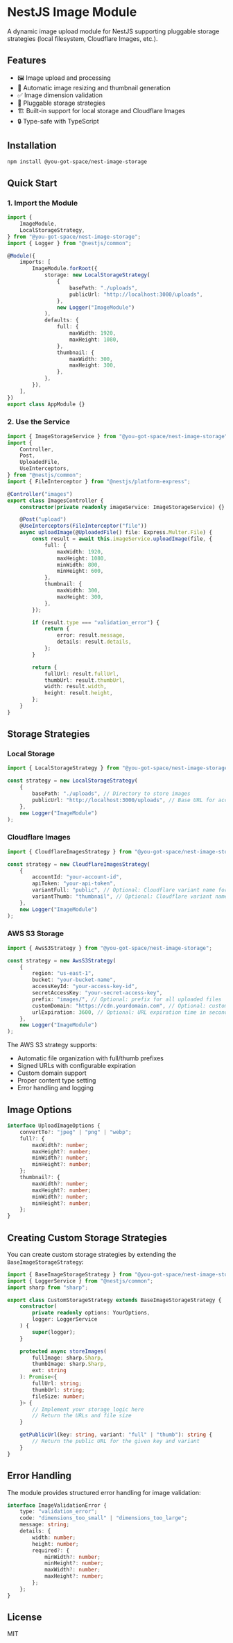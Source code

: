 # NestJS Image Module

A dynamic image upload module for NestJS supporting pluggable storage strategies (local filesystem, Cloudflare Images, etc.).

## Features

- 🖼️ Image upload and processing
- 📏 Automatic image resizing and thumbnail generation
- ✅ Image dimension validation
- 🔌 Pluggable storage strategies
- 🏗️ Built-in support for local storage and Cloudflare Images
- 🔒 Type-safe with TypeScript

## Installation

```bash
npm install @you-got-space/nest-image-storage
```

## Quick Start

### 1. Import the Module

```typescript
import {
	ImageModule,
	LocalStorageStrategy,
} from "@you-got-space/nest-image-storage";
import { Logger } from "@nestjs/common";

@Module({
	imports: [
		ImageModule.forRoot({
			storage: new LocalStorageStrategy(
				{
					basePath: "./uploads",
					publicUrl: "http://localhost:3000/uploads",
				},
				new Logger("ImageModule")
			),
			defaults: {
				full: {
					maxWidth: 1920,
					maxHeight: 1080,
				},
				thumbnail: {
					maxWidth: 300,
					maxHeight: 300,
				},
			},
		}),
	],
})
export class AppModule {}
```

### 2. Use the Service

```typescript
import { ImageStorageService } from "@you-got-space/nest-image-storage";
import {
	Controller,
	Post,
	UploadedFile,
	UseInterceptors,
} from "@nestjs/common";
import { FileInterceptor } from "@nestjs/platform-express";

@Controller("images")
export class ImagesController {
	constructor(private readonly imageService: ImageStorageService) {}

	@Post("upload")
	@UseInterceptors(FileInterceptor("file"))
	async uploadImage(@UploadedFile() file: Express.Multer.File) {
		const result = await this.imageService.uploadImage(file, {
			full: {
				maxWidth: 1920,
				maxHeight: 1080,
				minWidth: 800,
				minHeight: 600,
			},
			thumbnail: {
				maxWidth: 300,
				maxHeight: 300,
			},
		});

		if (result.type === "validation_error") {
			return {
				error: result.message,
				details: result.details,
			};
		}

		return {
			fullUrl: result.fullUrl,
			thumbUrl: result.thumbUrl,
			width: result.width,
			height: result.height,
		};
	}
}
```

## Storage Strategies

### Local Storage

```typescript
import { LocalStorageStrategy } from "@you-got-space/nest-image-storage";

const strategy = new LocalStorageStrategy(
	{
		basePath: "./uploads", // Directory to store images
		publicUrl: "http://localhost:3000/uploads", // Base URL for accessing images
	},
	new Logger("ImageModule")
);
```

### Cloudflare Images

```typescript
import { CloudflareImagesStrategy } from "@you-got-space/nest-image-storage";

const strategy = new CloudflareImagesStrategy(
	{
		accountId: "your-account-id",
		apiToken: "your-api-token",
		variantFull: "public", // Optional: Cloudflare variant name for full images
		variantThumb: "thumbnail", // Optional: Cloudflare variant name for thumbnails
	},
	new Logger("ImageModule")
);
```

### AWS S3 Storage

```typescript
import { AwsS3Strategy } from "@you-got-space/nest-image-storage";

const strategy = new AwsS3Strategy(
	{
		region: "us-east-1",
		bucket: "your-bucket-name",
		accessKeyId: "your-access-key-id",
		secretAccessKey: "your-secret-access-key",
		prefix: "images/", // Optional: prefix for all uploaded files
		customDomain: "https://cdn.yourdomain.com", // Optional: custom domain for the S3 bucket
		urlExpiration: 3600, // Optional: URL expiration time in seconds (default: 1 hour)
	},
	new Logger("ImageModule")
);
```

The AWS S3 strategy supports:

- Automatic file organization with full/thumb prefixes
- Signed URLs with configurable expiration
- Custom domain support
- Proper content type setting
- Error handling and logging

## Image Options

```typescript
interface UploadImageOptions {
	convertTo?: "jpeg" | "png" | "webp";
	full?: {
		maxWidth?: number;
		maxHeight?: number;
		minWidth?: number;
		minHeight?: number;
	};
	thumbnail?: {
		maxWidth?: number;
		maxHeight?: number;
		minWidth?: number;
		minHeight?: number;
	};
}
```

## Creating Custom Storage Strategies

You can create custom storage strategies by extending the `BaseImageStorageStrategy`:

```typescript
import { BaseImageStorageStrategy } from "@you-got-space/nest-image-storage";
import { LoggerService } from "@nestjs/common";
import sharp from "sharp";

export class CustomStorageStrategy extends BaseImageStorageStrategy {
	constructor(
		private readonly options: YourOptions,
		logger: LoggerService
	) {
		super(logger);
	}

	protected async storeImages(
		fullImage: sharp.Sharp,
		thumbImage: sharp.Sharp,
		ext: string
	): Promise<{
		fullUrl: string;
		thumbUrl: string;
		fileSize: number;
	}> {
		// Implement your storage logic here
		// Return the URLs and file size
	}

	getPublicUrl(key: string, variant: "full" | "thumb"): string {
		// Return the public URL for the given key and variant
	}
}
```

## Error Handling

The module provides structured error handling for image validation:

```typescript
interface ImageValidationError {
	type: "validation_error";
	code: "dimensions_too_small" | "dimensions_too_large";
	message: string;
	details: {
		width: number;
		height: number;
		required?: {
			minWidth?: number;
			minHeight?: number;
			maxWidth?: number;
			maxHeight?: number;
		};
	};
}
```

## License

MIT
